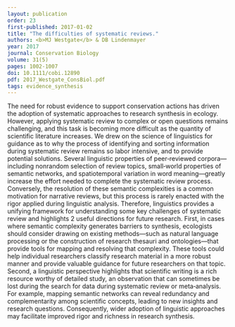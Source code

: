 ```yaml
---
layout: publication
order: 23
first-published: 2017-01-02
title: "The difficulties of systematic reviews."
authors: <b>MJ Westgate</b> & DB Lindenmayer
year: 2017
journal: Conservation Biology
volume: 31(5)
pages: 1002-1007
doi: 10.1111/cobi.12890
pdf: 2017_Westgate_ConsBiol.pdf
tags: evidence_synthesis
---
```

The need for robust evidence to support conservation actions has driven the adoption of systematic approaches to research synthesis in ecology. However, applying systematic review to complex or open questions remains challenging, and this task is becoming more difficult as the quantity of scientific literature increases. We drew on the science of linguistics for guidance as to why the process of identifying and sorting information during systematic review remains so labor intensive, and to provide potential solutions. Several linguistic properties of peer‐reviewed corpora—including nonrandom selection of review topics, small‐world properties of semantic networks, and spatiotemporal variation in word meaning—greatly increase the effort needed to complete the systematic review process. Conversely, the resolution of these semantic complexities is a common motivation for narrative reviews, but this process is rarely enacted with the rigor applied during linguistic analysis. Therefore, linguistics provides a unifying framework for understanding some key challenges of systematic review and highlights 2 useful directions for future research. First, in cases where semantic complexity generates barriers to synthesis, ecologists should consider drawing on existing methods—such as natural language processing or the construction of research thesauri and ontologies—that provide tools for mapping and resolving that complexity. These tools could help individual researchers classify research material in a more robust manner and provide valuable guidance for future researchers on that topic. Second, a linguistic perspective highlights that scientific writing is a rich resource worthy of detailed study, an observation that can sometimes be lost during the search for data during systematic review or meta‐analysis. For example, mapping semantic networks can reveal redundancy and complementarity among scientific concepts, leading to new insights and research questions. Consequently, wider adoption of linguistic approaches may facilitate improved rigor and richness in research synthesis.